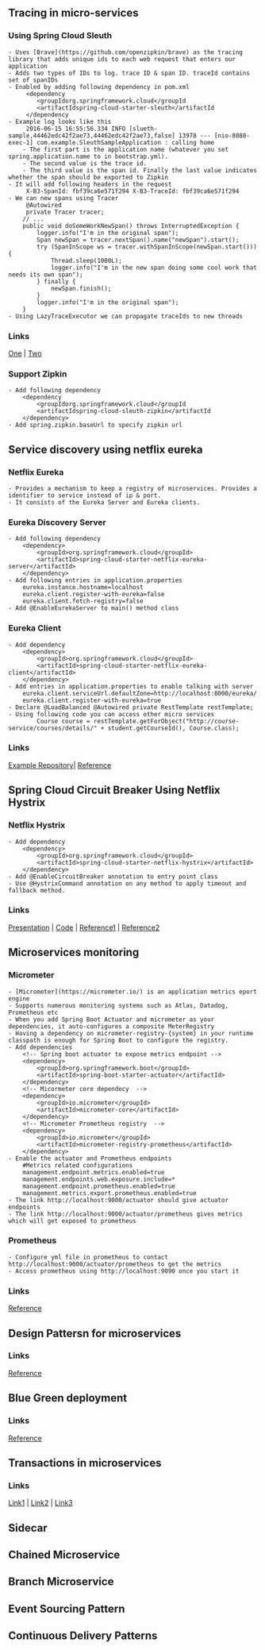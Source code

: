 
## Tracing in micro-services
### Using Spring Cloud Sleuth 

	- Uses [Brave](https://github.com/openzipkin/brave) as the tracing library that adds unique ids to each web request that enters our application
	- Adds two types of IDs to log. trace ID & span ID. traceId contains set of spanIDs
    - Enabled by adding following dependency in pom.xml
		 <dependency
    		<groupIdorg.springframework.cloud</groupId
    		<artifactIdspring-cloud-starter-sleuth</artifactId
		 </dependency
    - Example log looks like this
    	 2016-06-15 16:55:56.334 INFO [slueth-sample,44462edc42f2ae73,44462edc42f2ae73,false] 13978 --- [nio-8080-exec-1] com.example.SleuthSampleApplication : calling home
		- The first part is the application name (whatever you set spring.application.name to in bootstrap.yml). 
        - The second value is the trace id. 
        - The third value is the span id. Finally the last value indicates whether the span should be exported to Zipkin
   	- It will add following headers in the request
    	 X-B3-SpanId: fbf39ca6e571f294 X-B3-TraceId: fbf39ca6e571f294
    - We can new spans using Tracer 
		 @Autowired
		 private Tracer tracer;
 		// ...
 		public void doSomeWorkNewSpan() throws InterruptedException {
    		logger.info("I'm in the original span");
	    	Span newSpan = tracer.nextSpan().name("newSpan").start();
    		try (SpanInScope ws = tracer.withSpanInScope(newSpan.start())) {
        		Thread.sleep(1000L);
        		logger.info("I'm in the new span doing some cool work that needs its own span");
    		} finally {
        		newSpan.finish();
    		}
 	    	logger.info("I'm in the original span");
		}
	- Using LazyTraceExecutor we can propagate traceIds to new threads
### Links
[One](https://dzone.com/articles/tracing-in-microservices-with-spring-cloud-sleuth) | [Two](https://www.baeldung.com/spring-cloud-sleuth-single-application)

### Support Zipkin
	- Add following dependency
	 	<dependency 
	  		<groupIdorg.springframework.cloud</groupId 
	  		<artifactIdspring-cloud-sleuth-zipkin</artifactId 
		</dependency>
	- Add spring.zipkin.baseUrl to specify zipkin url

## Service discovery using netflix eureka
### Netflix Eureka
	- Provides a mechanism to keep a registry of microservices. Provides a identifier to service instead of ip & port.
    - It consists of the Eureka Server and Eureka clients.
### Eureka Discovery Server
	- Add following dependency
    	<dependency>
			<groupId>org.springframework.cloud</groupId>
			<artifactId>spring-cloud-starter-netflix-eureka-server</artifactId>
		</dependency>
    - Add following entries in application.properties
    	eureka.instance.hostname=localhost
		eureka.client.register-with-eureka=false
		eureka.client.fetch-registry=false
    - Add @EnableEurekaServer to main() method class
### Eureka Client
 	- Add dependency
    	<dependency>
			<groupId>org.springframework.cloud</groupId>
			<artifactId>spring-cloud-starter-netflix-eureka-client</artifactId>
		</dependency>
	- Add entries in application.properties to enable talking with server
    	eureka.client.serviceUrl.defaultZone=http://localhost:8000/eureka/
		eureka.client.register-with-eureka=true
    - Declare @LoadBalanced @Autowired private RestTemplate restTemplate;
	- Using following code you can access other micro services  
    	    Course course = restTemplate.getForObject("http://course-service/courses/details/" + student.getCourseId(), Course.class);
            
### Links
 [Example Repository](https://github.com/codepeekers/service-discovery-using-eureka)| [Reference](https://dzone.com/articles/netflix-eureka-discovery-microservice)

## Spring Cloud Circuit Breaker Using Netflix Hystrix

### Netflix Hystrix
	- Add dependency
    	<dependency>
    		<groupId>org.springframework.cloud</groupId>
    		<artifactId>spring-cloud-starter-netflix-hystrix</artifactId>
		</dependency>
    - Add @EnableCircuitBreaker annotation to entry point class
    - Use @HystrixCommand annotation on any method to apply timeout and fallback method.

### Links
[Presentation](https://docs.google.com/presentation/d/1hLitnkkutf-aL3DAnYCsmUwattoSe_ZBlSzVUEXfNw8/edit?usp=sharing) | [Code](https://github.com/codepeekers/circuit-breaker-pattern-using-hystrix) | [Reference1](https://dzone.com/articles/microservices-part-4-spring-cloud-circuit-breaker) | [Reference2](https://martinfowler.com/bliki/CircuitBreaker.html)

## Microservices monitoring

### Micrometer
	- [Micrometer](https://micrometer.io/) is an application metrics eport engine
    - Supports numerous monitoring systems such as Atlas, Datadog, Prometheus etc
    - When you add Spring Boot Actuator and micrometer as your dependencies, it auto-configures a composite MeterRegistry 
    - Having a dependency on micrometer-registry-{system} in your runtime classpath is enough for Spring Boot to configure the registry.
    - Add dependencies
    	<!-- Spring boot actuator to expose metrics endpoint -->
        <dependency>
            <groupId>org.springframework.boot</groupId>
            <artifactId>spring-boot-starter-actuator</artifactId>
        </dependency>
        <!-- Micormeter core dependecy  -->
        <dependency>
            <groupId>io.micrometer</groupId>
            <artifactId>micrometer-core</artifactId>
        </dependency>
        <!-- Micrometer Prometheus registry  -->
        <dependency>
            <groupId>io.micrometer</groupId>
            <artifactId>micrometer-registry-prometheus</artifactId>
        </dependency>
    - Enable the actuator and Prometheus endpoints 
    	#Metrics related configurations
        management.endpoint.metrics.enabled=true
        management.endpoints.web.exposure.include=*
        management.endpoint.prometheus.enabled=true
        management.metrics.export.prometheus.enabled=true
	- The link http://localhost:9000/actuator should give actuator endpoints
    - The link http://localhost:9000/actuator/prometheus gives metrics which will get exposed to prometheus

### Prometheus 
	- Configure yml file in prometheus to contact http://localhost:9000/actuator/prometheus to get the metrics
    - Access prometheus using http://localhost:9090 once you start it
    
### Links
[Reference](https://www.callicoder.com/spring-boot-actuator-metrics-monitoring-dashboard-prometheus-grafana/)

	
## Design Pattersn for microservices
### Links
[Reference](https://dzone.com/articles/design-patterns-for-microservices)

## Blue Green deployment
### Links
[Reference](https://dzone.com/articles/blue-green-deployment-for-cloud-native-application)

## Transactions in microservices

### Links
[Link1](https://www.baeldung.com/transactions-across-microservices) | [Link2](https://medium.com/@epatro/how-to-implement-a-two-phase-commit-mechanism-in-a-microservice-e99d9a32445e) | [Link3](https://dzone.com/articles/distributed-transactions-with-two-phase-commit-pro)

## Sidecar

## Chained Microservice

## Branch Microservice

## Event Sourcing Pattern

## Continuous Delivery Patterns
